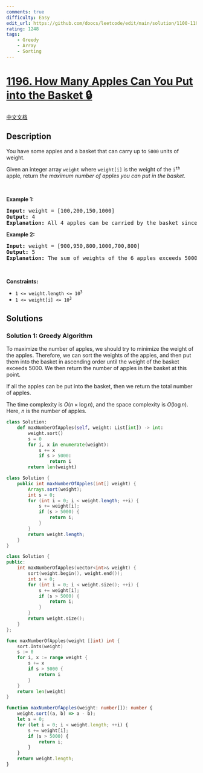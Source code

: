 ```yaml
---
comments: true
difficulty: Easy
edit_url: https://github.com/doocs/leetcode/edit/main/solution/1100-1199/1196.How%20Many%20Apples%20Can%20You%20Put%20into%20the%20Basket/README_EN.md
rating: 1248
tags:
    - Greedy
    - Array
    - Sorting
---
```


# [1196. How Many Apples Can You Put into the Basket 🔒](https://leetcode.com/problems/how-many-apples-can-you-put-into-the-basket)

[中文文档](/solution/1100-1199/1196.How%20Many%20Apples%20Can%20You%20Put%20into%20the%20Basket/README.md)

## Description

<p>You have some apples and a basket that can carry up to <code>5000</code> units of weight.</p>

<p>Given an integer array <code>weight</code> where <code>weight[i]</code> is the weight of the <code>i<sup>th</sup></code> apple, return <em>the maximum number of apples you can put in the basket</em>.</p>

<p>&nbsp;</p>
<p><strong class="example">Example 1:</strong></p>

<pre>
<strong>Input:</strong> weight = [100,200,150,1000]
<strong>Output:</strong> 4
<strong>Explanation:</strong> All 4 apples can be carried by the basket since their sum of weights is 1450.
</pre>

<p><strong class="example">Example 2:</strong></p>

<pre>
<strong>Input:</strong> weight = [900,950,800,1000,700,800]
<strong>Output:</strong> 5
<strong>Explanation:</strong> The sum of weights of the 6 apples exceeds 5000 so we choose any 5 of them.
</pre>

<p>&nbsp;</p>
<p><strong>Constraints:</strong></p>

<ul>
	<li><code>1 &lt;= weight.length &lt;= 10<sup>3</sup></code></li>
	<li><code>1 &lt;= weight[i] &lt;= 10<sup>3</sup></code></li>
</ul>

## Solutions

### Solution 1: Greedy Algorithm

To maximize the number of apples, we should try to minimize the weight of the apples. Therefore, we can sort the weights of the apples, and then put them into the basket in ascending order until the weight of the basket exceeds $5000$. We then return the number of apples in the basket at this point.

If all the apples can be put into the basket, then we return the total number of apples.

The time complexity is $O(n \times \log n)$, and the space complexity is $O(\log n)$. Here, $n$ is the number of apples.

<!-- tabs:start -->

```python
class Solution:
    def maxNumberOfApples(self, weight: List[int]) -> int:
        weight.sort()
        s = 0
        for i, x in enumerate(weight):
            s += x
            if s > 5000:
                return i
        return len(weight)
```

```java
class Solution {
    public int maxNumberOfApples(int[] weight) {
        Arrays.sort(weight);
        int s = 0;
        for (int i = 0; i < weight.length; ++i) {
            s += weight[i];
            if (s > 5000) {
                return i;
            }
        }
        return weight.length;
    }
}
```

```cpp
class Solution {
public:
    int maxNumberOfApples(vector<int>& weight) {
        sort(weight.begin(), weight.end());
        int s = 0;
        for (int i = 0; i < weight.size(); ++i) {
            s += weight[i];
            if (s > 5000) {
                return i;
            }
        }
        return weight.size();
    }
};
```

```go
func maxNumberOfApples(weight []int) int {
	sort.Ints(weight)
	s := 0
	for i, x := range weight {
		s += x
		if s > 5000 {
			return i
		}
	}
	return len(weight)
}
```

```ts
function maxNumberOfApples(weight: number[]): number {
    weight.sort((a, b) => a - b);
    let s = 0;
    for (let i = 0; i < weight.length; ++i) {
        s += weight[i];
        if (s > 5000) {
            return i;
        }
    }
    return weight.length;
}
```

<!-- tabs:end -->

<!-- end -->
